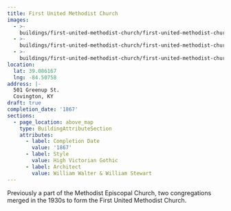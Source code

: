 ```yaml
---
title: First United Methodist Church
images:
  - >-
    buildings/first-united-methodist-church/first-united-methodist-church-0_hhttr2
  - >-
    buildings/first-united-methodist-church/first-united-methodist-church-1_ssfwh5
  - >-
    buildings/first-united-methodist-church/first-united-methodist-church-2_gbooit
location:
  lat: 39.086167
  lng: -84.50758
address: |-
  501 Greenup St.
  Covington, KY
draft: true
completion_date: '1867'
sections:
  - page_location: above_map
    type: BuildingAttributeSection
    attributes:
      - label: Completion Date
        value: '1867'
      - label: Style
        value: High Victorian Gothic
      - label: Architect
        value: William Walter & William Stewart
---
```


Previously a part of the Methodist Episcopal Church, two congregations merged in the 1930s to form the First United Methodist Church.
